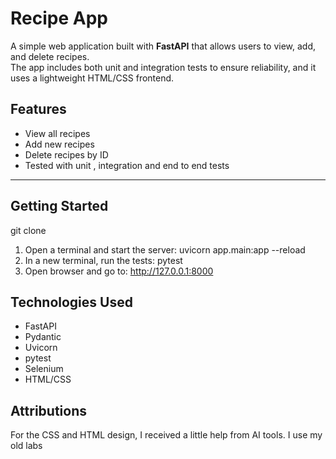 # Recipe App

A simple web application built with **FastAPI** that allows users to view, add, and delete recipes.  
The app includes both unit and integration tests to ensure reliability, and it uses a lightweight HTML/CSS frontend.  

## Features

- View all recipes
- Add new recipes
- Delete recipes by ID
- Tested with unit , integration and end to end tests

---

## Getting Started
git clone 
1. Open a terminal and start the server:
   uvicorn app.main:app --reload
2. In a new terminal, run the tests:
   pytest
3. Open browser and go to:
    http://127.0.0.1:8000

## Technologies Used
- FastAPI 
- Pydantic
- Uvicorn
- pytest
- Selenium 
- HTML/CSS 

## Attributions
For the CSS and HTML design, I received a little help from AI tools.
I use my old labs 
